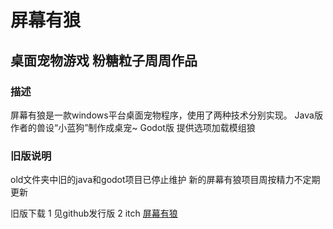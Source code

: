 # 屏幕有狼
## 桌面宠物游戏 粉糖粒子周周作品


### 描述
屏幕有狼是一款windows平台桌面宠物程序，使用了两种技术分别实现。
Java版 作者的兽设“小蓝狗”制作成桌宠~
Godot版 提供选项加载模组狼


### 旧版说明
old文件夹中旧的java和godot项目已停止维护
新的屏幕有狼项目周按精力不定期更新

旧版下载
1 见github发行版
2 itch [屏幕有狼](https://pinkcandyzhou.itch.io/screen-wolf)
